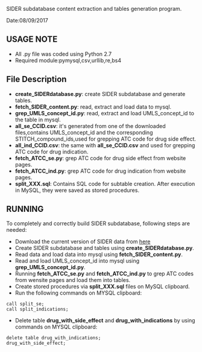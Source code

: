 SIDER subdatabase content extraction and tables generation program.

Date:08/09/2017

USAGE NOTE
-----
+ All .py file was coded using Python 2.7
+ Required module:pymysql,csv,urllib,re,bs4

File Description
-----
+ **create_SIDERdatabase.py**: create SIDER subdatabase and generate tables.
+ **fetch_SIDER_content.py**: read, extract and load data to mysql.
+ **grep_UMLS_concept_id.py**: read, extract and load UMLS_concept_id to the table in mysql.
+ **all_se_CCID.csv**: it's generated from one of the downloaded files,contains UMLS_concept_id and the corresponding STITCH_compound_ids,used for grepping ATC code for drug side effect.
+ **all_ind_CCID.csv**: the same with **all_se_CCID.csv** and used for grepping ATC code for drug indication.
+ **fetch_ATCC_se.py**: grep ATC code for drug side effect from website pages.
+ **fetch_ATCC_ind.py**: grep ATC code for drug indication from website pages.
+ **split_XXX.sql**: Contains SQL code for subtable creation. After execution in MySQL, they were saved as stored procedures.
 

RUNNING
------
To completely and correctly build SIDER subdatabase, following steps are needed:

+ Download the current version of SIDER data from [here](http://sideeffects.embl.de/download/)
+ Create SIDER subdatabase and tables using **create_SIDERdatabase.py**.
+ Read data and load data into mysql using **fetch_SIDER_content.py**. 
+ Read and load UMLS_concept_id into mysql using **grep_UMLS_concept_id.py**.
+ Running **fetch_ATCC_se.py** and **fetch_ATCC_ind.py** to grep ATC codes from wensite pages and load them into tables.
+ Create stored procedures via **split_XXX.sql** files on  MySQL clipboard.
+ Run the following commands on MYSQL clipboard:
```
call split_se;
call split_indications;
```
+ Delete table **drug_with_side_effect** and **drug_with_indications** by using commands on MYSQL clipboard:
```
delete table drug_with_indications;
drug_with_side_effect;
```   
